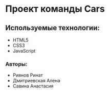 # Проект команды Cars

## Используемые технологии:
* HTML5
* CSS3
* JavaScript

### Авторы:
* Риянов Ринат
* Дмитриевская Алена
* Савина Анастасия